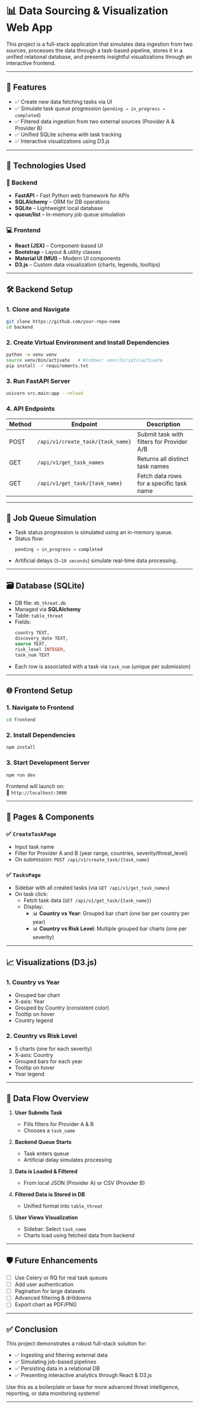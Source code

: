 # 📊 Data Sourcing & Visualization Web App

This project is a full-stack application that simulates data ingestion from two sources, processes the data through a task-based pipeline, stores it in a unified relational database, and presents insightful visualizations through an interactive frontend.

---

## 🚀 Features

- ✅ Create new data fetching tasks via UI  
- ✅ Simulate task queue progression (`pending → in_progress → completed`)  
- ✅ Filtered data ingestion from two external sources (Provider A & Provider B)  
- ✅ Unified SQLite schema with task tracking  
- ✅ Interactive visualizations using D3.js  

---

## 🧰 Technologies Used

### 🔧 Backend
- **FastAPI** – Fast Python web framework for APIs  
- **SQLAlchemy** – ORM for DB operations  
- **SQLite** – Lightweight local database  
- **queue/list** – In-memory job queue simulation  

### 💻 Frontend
- **React (JSX)** – Component-based UI  
- **Bootstrap** – Layout & utility classes  
- **Material UI (MUI)** – Modern UI components  
- **D3.js** – Custom data visualization (charts, legends, tooltips)  

---

## 🛠️ Backend Setup

### 1. Clone and Navigate

```bash
git clone https://github.com/your-repo-name
cd backend
```

### 2. Create Virtual Environment and Install Dependencies

```bash
python -m venv venv
source venv/bin/activate   # Windows: venv\Scripts\activate
pip install -r requirements.txt
```

### 3. Run FastAPI Server

```bash
uvicorn src.main:app --reload
```

### 4. API Endpoints

| Method | Endpoint                          | Description                                  |
|--------|-----------------------------------|----------------------------------------------|
| POST   | `/api/v1/create_task/{task_name}` | Submit task with filters for Provider A/B    |
| GET    | `/api/v1/get_task_names`          | Returns all distinct task names              |
| GET    | `/api/v1/get_task/{task_name}`    | Fetch data rows for a specific task name     |

---

## 🧪 Job Queue Simulation

- Task status progression is simulated using an in-memory queue.  
- Status flow:
  ```
  pending → in_progress → completed
  ```
- Artificial delays (`5–10 seconds`) simulate real-time data processing.

---

## 🗃️ Database (SQLite)

- DB file: `db_threat.db`  
- Managed via **SQLAlchemy**  
- Table: `table_threat`  
- Fields:
  ```sql
  country TEXT,
  discovery_date TEXT,
  source TEXT,
  risk_level INTEGER,
  task_num TEXT
  ```
- Each row is associated with a task via `task_num` (unique per submission)

---

## 🌐 Frontend Setup

### 1. Navigate to Frontend

```bash
cd frontend
```

### 2. Install Dependencies

```bash
npm install
```

### 3. Start Development Server

```bash
npm run dev
```

Frontend will launch on:  
📍 `http://localhost:3000`

---

## 📄 Pages & Components

### ✅ `CreateTaskPage`
- Input task name  
- Filter for Provider A and B (year range, countries, severity/threat_level)  
- On submission: `POST /api/v1/create_task/{task_name}`

### ✅ `TasksPage`
- Sidebar with all created tasks (via `GET /api/v1/get_task_names`)  
- On task click:
  - Fetch task data (`GET /api/v1/get_task/{task_name}`)  
  - Display:
    - 📊 **Country vs Year**: Grouped bar chart (one bar per country per year)  
    - 📊 **Country vs Risk Level**: Multiple grouped bar charts (one per severity)  

---

## 📈 Visualizations (D3.js)

### 1. Country vs Year
- Grouped bar chart  
- X-axis: Year  
- Grouped by Country (consistent color)  
- Tooltip on hover  
- Country legend  

### 2. Country vs Risk Level
- 5 charts (one for each severity)  
- X-axis: Country  
- Grouped bars for each year  
- Tooltip on hover  
- Year legend  

---

## 🔄 Data Flow Overview

1. **User Submits Task**  
   - Fills filters for Provider A & B  
   - Chooses a `task_name`

2. **Backend Queue Starts**  
   - Task enters queue  
   - Artificial delay simulates processing

3. **Data is Loaded & Filtered**  
   - From local JSON (Provider A) or CSV (Provider B)

4. **Filtered Data is Stored in DB**  
   - Unified format into `table_threat`

5. **User Views Visualization**  
   - Sidebar: Select `task_name`  
   - Charts load using fetched data from backend

---

## 🛡 Future Enhancements

- [ ] Use Celery or RQ for real task queues  
- [ ] Add user authentication  
- [ ] Pagination for large datasets  
- [ ] Advanced filtering & drilldowns  
- [ ] Export chart as PDF/PNG  

---

## ✅ Conclusion

This project demonstrates a robust full-stack solution for:

- ✅ Ingesting and filtering external data  
- ✅ Simulating job-based pipelines  
- ✅ Persisting data in a relational DB  
- ✅ Presenting interactive analytics through React & D3.js  

Use this as a boilerplate or base for more advanced threat intelligence, reporting, or data monitoring systems!

---
